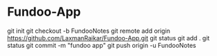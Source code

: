 # Fundoo-App
git init
git checkout -b FundooNotes
git remote add origin https://github.com/LaxmanRaikar/Fundoo-App.git
git status
git add .
git status
git commit -m "fundoo app"
git push origin -u FundooNotes
